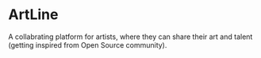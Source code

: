 # ArtLine

A collabrating platform for artists, where they can share their art and talent (getting inspired from Open Source community).
